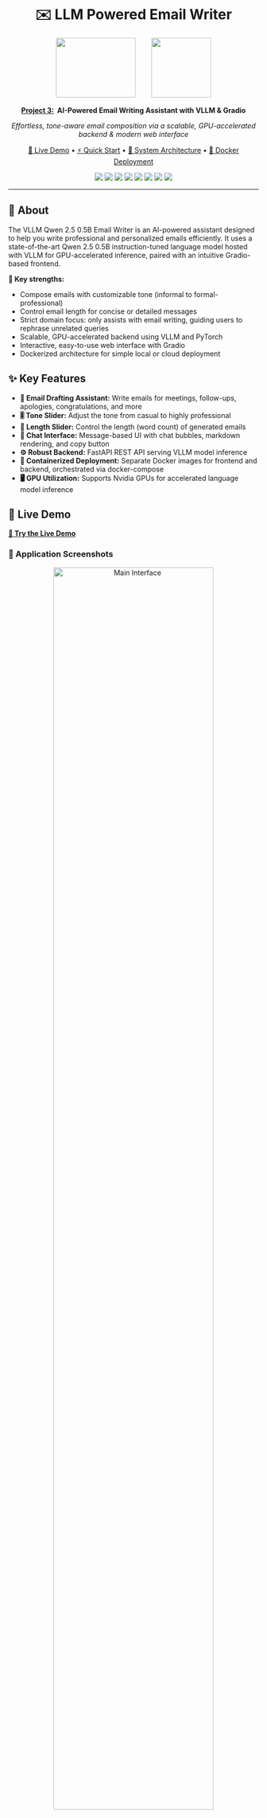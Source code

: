 # <div align="center"> ✉️ LLM Powered Email Writer</div>

<div align="center">
  <img src="./readMEFiles/image.png" height="120" width="160"/>
  &nbsp;&nbsp;&nbsp;&nbsp;&nbsp;&nbsp;
  <img src="./readMEFiles/saal.png"  height="120"/>
  <p>
    <strong><u>Project 3:</u>&nbsp;&nbsp;AI-Powered Email Writing Assistant with VLLM & Gradio</strong>
  </p>
  <p>
    <em>Effortless, tone-aware email composition via a scalable, GPU-accelerated backend & modern web interface</em>
  </p>
  
  <p>
    <a href="#-live-demo">🚀 Live Demo</a> • 
    <a href="#-quick-installation">⚡ Quick Start</a> • 
    <a href="#-architecture">🧠 System Architecture</a> • 
    <a href="#-docker-deployment">🐳 Docker Deployment</a>
  </p>
  
  
  <p>
    <img src="https://img.shields.io/badge/Python-3.10-blue?style=flat-square&logo=python&logoColor=white">
    <img src="https://img.shields.io/badge/UI-Gradio-3F77E9?style=flat-square&logo=python&logoColor=white">
    <img src="https://img.shields.io/badge/Docker-2496ED?style=flat-square&logo=docker&logoColor=white">
    <img src="https://img.shields.io/badge/VLLM-Qwen2.5B-7f6cff?style=flat-square">
    <img src="https://img.shields.io/badge/FastAPI-009688?style=flat-square&logo=fastapi&logoColor=white">
    <img src="https://img.shields.io/badge/PyTorch-EE4C2C?style=flat-square&logo=pytorch&logoColor=white">
    <img src="https://img.shields.io/badge/GPU-Enabled-brightgreen?style=flat-square&logo=nvidia&logoColor=white">
    <img src="https://img.shields.io/badge/Huggingface-blue?style=flat-square&logo=huggingface">
  </p>
</div>

---

## 🎯 About

The VLLM Qwen 2.5 0.5B Email Writer is an AI-powered assistant designed to help you write professional and personalized emails efficiently. It uses a state-of-the-art Qwen 2.5 0.5B instruction-tuned language model hosted with VLLM for GPU-accelerated inference, paired with an intuitive Gradio-based frontend.

**🔬 Key strengths:**
- Compose emails with customizable tone (informal to formal-professional)
- Control email length for concise or detailed messages
- Strict domain focus: only assists with email writing, guiding users to rephrase unrelated queries
- Scalable, GPU-accelerated backend using VLLM and PyTorch
- Interactive, easy-to-use web interface with Gradio
- Dockerized architecture for simple local or cloud deployment


## ✨ Key Features

- **📨 Email Drafting Assistant:** Write emails for meetings, follow-ups, apologies, congratulations, and more
- **🎚️ Tone Slider:** Adjust the tone from casual to highly professional
- **📏 Length Slider:** Control the length (word count) of generated emails
- **🔄 Chat Interface:** Message-based UI with chat bubbles, markdown rendering, and copy button
- **⚙️ Robust Backend:** FastAPI REST API serving VLLM model inference
- **🐳 Containerized Deployment:** Separate Docker images for frontend and backend, orchestrated via docker-compose
- **🖥️ GPU Utilization:** Supports Nvidia GPUs for accelerated language model inference

## 🌟 Live Demo
**[🚀 Try the Live Demo](http://localhost:8000/)**

### 📸 Application Screenshots
<div align="center">
  <!-- ADD YOUR SCREENSHOTS HERE -->
  <img src="./readMEFiles/ui1.png" alt="Main Interface" width="80%"/>
  <p><em>Main Recommendation Interface</em></p>
  
  <img src="./readMEFiles/ui2.png"  width="45%"/>
  <img src="./readMEFiles/ui3.png"  width="45%"/>
  <p><em>Enter User ID and Current Movie and also can give some rating on movie</em></p>
</div>


## 🧠 Model Architecture

### 🔄 Approach Overview
```mermaid
graph TD
    A["Grado Website"]
    A --> B["Get User-Prompt + <br>Adjust Slider -> <br>EMail 'tone' and 'length'"]
    B --> C["Initiate Http Post <br>request to Backend"]

    D["Vllm Model"]
    D --> E["Load the Env <br>Variable and Login HuggingFace-Hub"]
    E --> F["Empty Cuda Cache"]
    F --> G["Load and initiate LLM <br>model based on  <br>'System and User' role using Vllm"]
    G --> H["LaunchFastApi and <br>open POST URL endpoint"]      
    H --> I["Receive HTTP Post requests <br>from Gradio and Extract <br>Tones and Temparature"]
    C --> I


    I --  If request related to <br> writing Email --> J["Inference the LLM model <br>with Queries, Tones(Casual to <br>Professional) and length"]
    I -- else: create a response <br>  to ask user to send <br> request for writing Emails--> K
    J --> K["Send the response <br>to Website"]
    K --> A

```

## System Components:

### 1. **FrontEnd - Gradio UI (ui.py)**
- **Interface:** Gradio Chat-Interface, Email tone(Casual to Professional) and length slider
- **Functionality**:
  - Accepts user message 
  - Convert UI state to JSON payload
  - Sends request to backend REST API (/askQuestion) 

- **Technologies**: 
  - gr.Interface, custom components for sliders & textboxes
  - Markdown rendering for responses
  - Button to copy output email

### 2. **API Layer – FastAPI App (main.py)**:
  - **Route**: /askQuestion (POST)
  - **Receives**: JSON payload with
    - **prompt**: User Message
    - **tone**: value from 0 (casual) to 100 (very professional)
    - **length**: range from 50 to 1000 words

- **Core Logic**:
  - Preprocesses user input
  - Constructs structured system prompt for Qwen2.5
  - Calls vllm_engine.generate() for inference
  - Filters response for formatting
  - **Returns**:  JSON output containing the final email text

### 3. **Model Backend - VLLM Runtime**:
  - **Model Used**: Qwen2.5-0.5B-Instruct
  - **System Prompt Template**: Instruct LLM model to generate responses only for email generation and skip other conversational prompt
  - **User Prompt Template**: Custom email template with tone and length hints
  - **Deployment**: Docker & GPU Support


### 4. **Deployment - Docker & GPU Support**:
  - **Frontend Container**: 
    - **Base**: continuumio/anaconda3
    - **Ports**: Host 8000 → Container 8710

  - **Backend Container**:
    - **Base**: continuumio/anaconda3
    - **Ports**: Host 8010 → Container 8709
    - **Libs**: torch, vllm, fastapi, python-dotenv

## 🛠️ Technology Stack

<div align="center">

**ML & LLM**: 
![Python](https://img.shields.io/badge/Python-3776AB?style=for-the-badge&logo=python&logoColor=white)
![pytorch](https://img.shields.io/badge/pytorch-150458?style=for-the-badge&logo=pytorch&logoColor=white)
![VLLM](https://img.shields.io/badge/VLLM-013243?style=for-the-badge&logo=&logoColor=white)

**UI & Visualization**
![Gradio](https://img.shields.io/badge/Gradio-FF7C00?style=for-the-badge&logo=gradio&logoColor=white)


**Development & Deployment**
![Jupyter](https://img.shields.io/badge/Jupyter-F37626?style=for-the-badge&logo=jupyter&logoColor=white)
![Git](https://img.shields.io/badge/Git-F05032?style=for-the-badge&logo=git&logoColor=white)
![Docker](https://img.shields.io/badge/Docker-2496ED?style=for-the-badge&logo=docker&logoColor=white)

</div>


## 📝 Project  app.py class Structure
```
├── class GradioUi                         
│   ├── 📄 __init__()              
│   ├── 📄 respond(message, history, tone, length)  
│   └── 📄 launchBot()

```
---
## 📝 Project  main.py (backend) class Structure
```
├── class ModelCall                         
│   ├── 📄 __init__(llm, top_p: float = 0.95, max_tokens: int = 512)             
│   └── 📄 makeQuery(query, tone:float=0.8, length:int=100)  
│   
├── def create_app(modelName)
└── def main() 
```

### 🎯 Basic Usage

  - **ui.py**:
    ```python
    class GradioUi(): 
          . 
          .  
          .  
          .  
          . 
  
      def launchBot(self): 
          chat = gd.ChatInterface(
              fn=self.respond,
              chatbot=self.chatbot,
              title="Echo Bot",                             # add your preferred Bot title name
              theme="default",
              examples=[                                    # change or add more examples if needed
                  ["Write an email requesting a meeting with my manager"],
                  ["Draft a professional email to follow up on a job application"],
                  ["Create an email to inform the team about a deadline extension"],
                  ["Write an email apologizing for missing a meeting"],
                  ["Compose an email to congratulate a colleague on their promotion"],
                  ["Write an email requesting feedback on my recent presentation"]
              ],
              type="messages",
              save_history = False, 
              fill_height=True,
              stop_btn = True,
              autoscroll	=True,
              additional_inputs=[                          # can modify the tone and email length slider
                  gd.Slider(minimum=0, maximum=100, step=1, value=50, label="Email Tone "), 
                  gd.Slider(minimum=0, maximum=1000, step=1, value=50, label="Email Length")
              ],
              css="#mychatbot{height: 65vh}"
          )
    ```

### 🔧 Advanced Configuration for LLM model
  - **Create a '.env' file inside 'vllm_model' folder and inside .env file use below snippet**:
  ```text
  keys = "here paste your huggingface-hub token"
  ```
```python
def main():
    .  
    .  
    .  
    .  
    .  
    model_name = "unsloth/Qwen2.5-0.5B-Instruct"  # here you can use different LLM model from huggingface according to you VRAM size
    llm = LLM(model=model_name, dtype="float16") # you can change the data-type if needed
    .  
    .  
    . 
    .  
```

## 📦 Installation & Setup

### Prerequisites
``` text
• Docker & Docker Compose installed
• Nvidia GPU with CUDA drivers (for backend inference)
• Internet access to pull Docker images and model weights
```
```bash
Python==3.10
gradio
huggingface_hub
numpy
pandas
torch
Git
```

### ⚡ Quick Installation Using Docker Compose
1. **Clone the Repository**
   ```bash
   https://github.com/NiazMahmud2001/emailWriterProject.git
   cd emailWriterProject
   ```

2. **Build and start containers in docker**
   ```bash 
   docker-compose up --build
   ```
3. **Open your browser at**
   ```bash 
   http://localhost:8000
   ```


## 🤝 Contributing

We welcome contributions from the community! Here's how you can help:

### 🎯 Areas for Contribution
- 🎨 **UI/UX Enhancement** - Better user interface design
- 🔧 **Code Optimization** - Performance improvements
- 📚 **Documentation** - Better guides and tutorials
- 🐛 **Bug Fixes** - Issue resolution


## 📚 Additional Resources

### 📖 Learning Materials
- [Three Tier Architecture](https://www.geeksforgeeks.org/dbms/introduction-of-3-tier-architecture-in-dbms-set-2/)
- [Dockerize VLLM model](https://docs.vllm.ai/en/stable/deployment/docker.html)
- [List of LLM models supported by VLLM](https://docs.vllm.ai/en/v0.7.0/models/supported_models.html)
- [Gradio Documentation](https://gradio.app/docs/)


## 📞 Contact & Support

**👨‍💻 Developer:** Niaz Mahmud
- **GitHub:** [@NiazMahmud](https://github.com/NiazMahmud2001?tab=repositories)
- **LinkedIn:** [LinkedIn Profile](www.linkedin.com/in/niaz-mahmud-5b158b245)
- **Email:** [U21102204@sharjah.ac.ae](mailto:U21102204@sharjah.ac.ae)

---

<div align="center">
  <p><strong>Made with ❤️ and lots of ☕</strong></p>
  <p>⭐ <strong>Star this repository if you found it helpful!</strong> ⭐</p>
</div>
